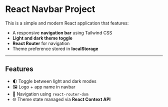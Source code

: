 # React Navbar Project

This is a simple and modern React application that features:

- A responsive **navigation bar** using Tailwind CSS
- **Light and dark theme toggle**
- **React Router** for navigation
- Theme preference stored in **localStorage**

---

## Features

- 🌓 Toggle between light and dark modes
- 🖼️ Logo + app name in navbar
- 🧭 Navigation using `react-router-dom`
- 🌐 Theme state managed via **React Context API**




